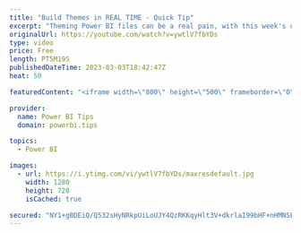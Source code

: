 ```yaml
---
title: "Build Themes in REAL TIME - Quick Tip"
excerpt: "Theming Power BI files can be a real pain, with this week's update to the worlds best theme generator you can now spend less time guessing and more time building!  visit: https://themes.powerbi.tips  To use this feature you need to be a Tips+ member 3 dollars per month or 2 dollars per month if paid"
originalUrl: https://youtube.com/watch?v=ywtlV7fbYDs
type: video
price: Free
length: PT5M19S
publishedDateTime: 2023-03-03T18:42:47Z
heat: 50

featuredContent: "<iframe width=\"800\" height=\"500\" frameborder=\"0\" src=\"https://www.youtube.com/embed/ywtlV7fbYDs\" allow=\"accelerometer; autoplay; encrypted-media; gyroscope; picture-in-picture\" allowfullscreen></iframe>"

provider:
  name: Power BI Tips
  domain: powerbi.tips

topics:
  - Power BI

images:
  - url: https://i.ytimg.com/vi/ywtlV7fbYDs/maxresdefault.jpg
    width: 1280
    height: 720
    isCached: true

secured: "NY1+gBDEiQ/Q532sHyNRkpUiLoUJY4QzRKKqyHlt3V+dkrlaI99bHF+nHMNSLNf2++0c2X2tlGMPZB4SWbPOTZjHuOaDIZPvlAJwAabx+FybleoILTFK4vSUl1xc4usihMr57iWZj+EQ5rJIIRHcNP4wdyqw+cFowpy+Z7PsgVuUpf/VZFXBvR7BVgrviOUAostlXGuZnHt/syyR/k8VaOJ2QCOLFKiLKO/VniFXrXZrErlUbof8PUml9eaRke+4tSZYyHpEa9NFKvwthcWEGxC/bRfPBWgxkhCF3YOlGDVtRU2JuvRn4dAZllIxnSmpToOqh6q+vWaX7NzFyUJMt3mTO41wM8v+E4kEidQYIYs+0V9gMKCwOsIKRKaS5F3l8YljKap4V02c3b+B8JgLzL7k1uyRwxjZMVdyTDCjGPI=;WSxLKmolpwMdUoS7kQzecw=="
---
```


